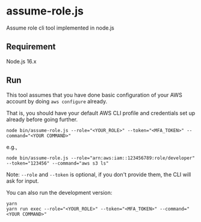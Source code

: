 # assume-role.js

Assume role cli tool implemented in node.js

## Requirement

Node.js 16.x

## Run

This tool assumes that you have done basic configuration of your AWS account by doing `aws configure` already.

That is, you should have your default AWS CLI profile and credentials set up already before going further.

```shell
node bin/assume-role.js --role="<YOUR_ROLE>" --token="<MFA_TOKEN>" --command="<YOUR COMMAND>"
```

e.g., 

```shell
node bin/assume-role.js --role="arn:aws:iam::123456789:role/developer" --token="123456" --command="aws s3 ls"
```

Note: `--role` and `--token` is optional, if you don't provide them, the CLI will ask for input.

You can also run the development version:

```shell
yarn
yarn run exec --role="<YOUR_ROLE>" --token="<MFA_TOKEN>" --command="<YOUR COMMAND>"
```